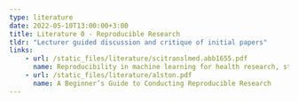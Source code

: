 ```yaml
---
type: literature
date: 2022-05-10T13:00:00+3:00
title: Literature 0 - Reproducible Research
tldr: "Lecturer guided discussion and critique of initial papers"
links: 
    - url: /static_files/literature/scitranslmed.abb1655.pdf
      name: Reproducibility in machine learning for health research, still a ways to go
    - url: /static_files/literature/alston.pdf
      name: A Beginner’s Guide to Conducting Reproducible Research
---
```

